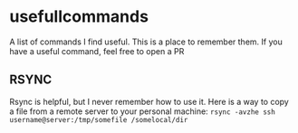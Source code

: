 # usefullcommands
A list of commands I find useful. This is a place to remember them. If you have a useful command, feel free to open a PR

## RSYNC
Rsync is helpful, but I never remember how to use it. Here is a way to copy a file from a remote server to your personal machine:
```rsync -avzhe ssh username@server:/tmp/somefile /somelocal/dir```
